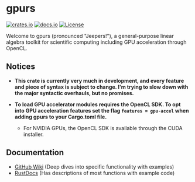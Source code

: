 # gpurs

[![crates.io](https://shields.io/crates/v/gpurs)](https://crates.io/crates/gpurs)
[![docs.io](https://docs.rs/gpurs/badge.svg)](https://docs.rs/gpurs/)
[![License](https://img.shields.io/badge/License-Apache%202.0-blue.svg)](https://opensource.org/licenses/Apache-2.0)

Welcome to gpurs (pronounced "Jeepers!"), a general-purpose linear algebra toolkit for scientific computing including GPU acceleration through OpenCL.

## Notices

- **This crate is currently very much in development, and every feature and piece of syntax is subject to change. I'm trying to slow down with the major syntactic overhauls, but no promises.**

- **To load GPU accelerator modules requires the OpenCL SDK. To opt into GPU acceleration features set the flag `features = gpu-accel` when adding gpurs to your Cargo.toml file.**

    - For NVIDIA GPUs, the OpenCL SDK is available through the CUDA installer.

## Documentation

- [GitHub Wiki](https://github.com/i-saac/gpurs/wiki) (Deep dives into specific functionality with examples)
- [RustDocs](https://docs.rs/gpurs/) (Has descriptions of most functions with example code)